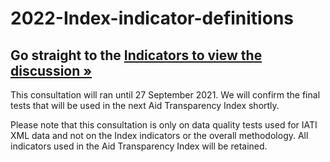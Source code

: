 # 2022-Index-indicator-definitions

## Go straight to the [Indicators to view the discussion &raquo;](https://github.com/pwyf/2022-Index-indicator-definitions/issues)

This consultation will ran until 27 September 2021. We will confirm the final tests that will be used in the next Aid Transparency Index shortly.

Please note that this consultation is only on data quality tests used for IATI XML data and not on the Index indicators or the overall methodology. 
All indicators used in the Aid Transparency Index will be retained.
